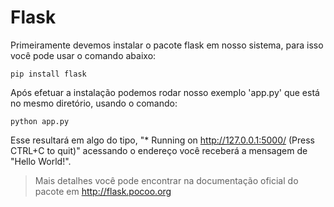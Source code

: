 Flask
====

Primeiramente devemos instalar o pacote flask em nosso sistema, para isso você pode usar o comando abaixo:

	pip install flask

Após efetuar a instalação podemos rodar nosso exemplo 'app.py' que está no mesmo diretório, usando o comando:

	python app.py

Esse resultará em algo do tipo, "* Running on http://127.0.0.1:5000/ (Press CTRL+C to quit)" acessando o endereço você receberá a mensagem de "Hello World!".


>Mais detalhes você pode encontrar na documentação oficial do pacote em http://flask.pocoo.org